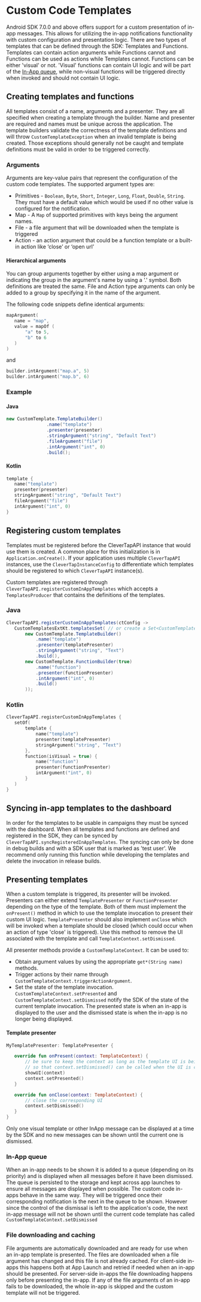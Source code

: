 # Custom Code Templates

Android SDK 7.0.0 and above offers support for a custom presentation of in-app messages. This allows for utilizing the in-app notifications functionality with custom configuration and presentation logic. There are two types of templates that can be defined through the SDK: Templates and Functions. Templates can contain action arguments while Functions cannot and Functions can be used as actions while Templates cannot. Functions can be either 'visual' or not. 'Visual' functions can contain UI logic and will be part of the [In-App queue](#in-App-queue), while non-visual functions will be triggered directly when invoked and should not contain UI logic.

## Creating templates and functions
All templates consist of a name, arguments and a presenter. They are all specified when creating a template through the builder. Name and presenter are required and names must be unique across the application. The template builders validate the correctness of the template definitions and will throw `CustomTemplateException` when an invalid template is being created. Those exceptions should generally not be caught and template definitions must be valid in order to be triggered correctly.

### Arguments
Arguments are key-value pairs that represent the configuration of the custom code templates. The supported argument types are:
- Primitives - `Boolean`, `Byte`, `Short`, `Integer`, `Long`, `Float`, `Double`, `String`. They must have a default value which would be used if no other value is configured for the notification.
- Map - A `Map` of supported primitives with keys being the argument names.
- File - a file argument that will be downloaded when the template is triggered
- Action - an action argument that could be a function template or a built-in action like ‘close’ or ‘open url’

#### Hierarchical arguments
You can group arguments together by either using a map argument or indicating the group in the argument's name by using a '.' symbol. Both definitions are treated the same. File and Action type arguments can only be added to a group by specifying it in the name of the argument.

The following code snippets define identical arguments:
```kotlin
mapArgument(
   name = "map",
   value = mapOf (
       "a" to 5,
       "b" to 6
   )
)
```
and
```kotlin
builder.intArgument("map.a", 5)
builder.intArgument("map.b", 6)
```

### Example
#### Java
```java
new CustomTemplate.TemplateBuilder()
               .name("template")
               .presenter(presenter)
               .stringArgument("string", "Default Text")
               .fileArgument("file")
               .intArgument("int", 0)
               .build();
```
#### Kotlin
```kotlin
template {
   name("template")
   presenter(presenter)
   stringArgument("string", "Default Text")
   fileArgument("file")
   intArgument("int", 0)
}
```

## Registering custom templates

Templates must be registered before the CleverTapAPI instance that would use them is created. A common place for this initialization is in `Application.onCreate()`. If your application uses multiple `CleverTapAPI` instances, use the `CleverTapInstanceConfig` to differentiate which templates should be registered to which `CleverTapAPI` instance(s).

Custom templates are registered through `CleverTapAPI.registerCustomInAppTemplates` which accepts a `TemplatesProducer` that contains the definitions of the templates.

### Java
```java
CleverTapAPI.registerCustomInAppTemplates(ctConfig ->
   CustomTemplatesExtKt.templatesSet( // or create a Set<CustomTemplate> and add your templates
       new CustomTemplate.TemplateBuilder()
           .name("template")
           .presenter(templatePresenter)
           .stringArgument("string", "Text")
           .build(),
       new CustomTemplate.FunctionBuilder(true)
           .name("function")
           .presenter(functionPresenter)
           .intArgument("int", 0)
           .build()
       ));
```
### Kotlin
```kotlin
CleverTapAPI.registerCustomInAppTemplates {
   setOf(
       template {
           name("template")
           presenter(templatePresenter)
           stringArgument("string", "Text")
       },
       function(isVisual = true) {
           name("function")
           presenter(functionPresenter)
           intArgument("int", 0)
       }
   )
}
```

## Syncing in-app templates to the dashboard

In order for the templates to be usable in campaigns they must be synced with the dashboard. When all templates and functions are defined and registered in the SDK, they can be synced by `CleverTapAPI.syncRegisteredInAppTemplates`. The syncing can only be done in debug builds and with a SDK user that is marked as 'test user'. We recommend only running this function while developing the templates and delete the invocation in release builds.

## Presenting templates

When a custom template is triggered, its presenter will be invoked. Presenters can either extend `TemplatePresenter` or `FunctionPresenter` depending on the type of the template. Both of them must implement the `onPresent()` method in which to use the template invocation to present their custom UI logic. `TemplatePresenter` should also implement `onClose` which will be invoked when a template should be closed (which could occur when an action of type 'close' is triggered). Use this method to remove the UI associated with the template and call `TemplateContext.setDismissed`.

All presenter methods provide a `CustomTemplateContext`. It can be used to:
- Obtain argument values by using the appropriate `get*(String name)` methods.
- Trigger actions by their name through `CustomTemplateContext.triggerActionArgument`.
- Set the state of the template invocation. `CustomTemplateContext.setPresented` and `CustomTemplateContext.setDismissed` notify the SDK of the state of the current template invocation. The presented state is when an in-app is displayed to the user and the dismissed state is when the in-app is no longer being displayed.

#### Template presenter
```kotlin
MyTemplatePresenter: TemplatePresenter {

   override fun onPresent(context: TemplateContext) {
       // be sure to keep the context as long as the template UI is being displayed
       // so that context.setDismissed() can be called when the UI is closed.
       showUI(context)
       context.setPresented()
   }

   override fun onClose(context: TemplateContext) {
       // close the corresponding UI
       context.setDismissed()
   }
}
```

Only one visual template or other InApp message can be displayed at a time by the SDK and no new messages can be shown until the current one is dismissed.

### In-App queue
When an in-app needs to be shown it is added to a queue (depending on its priority) and is displayed when all messages before it have been dismissed. The queue is persisted to the storage and kept across app launches to ensure all messages are displayed when possible. The custom code in-apps behave in the same way. They will be triggered once their corresponding notification is the next in the queue to be shown. However since the control of the dismissal is left to the application's code, the next in-app message will not be shown until the current code template has called `CustomTemplateContext.setDismissed`

### File downloading and caching
File arguments are automatically downloaded and are ready for use when an in-app template is presented. The files are downloaded when a file argument has changed and this file is not already cached. For client-side in-apps this happens both at App Launch and retried if needed when an in-app should be presented. For server-side in-apps the file downloading happens only before presenting the in-app. If any of the file arguments of an in-app fails to be downloaded, the whole in-app is skipped and the custom template will not be triggered.
